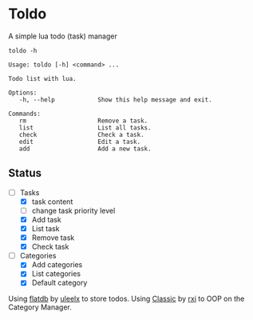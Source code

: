# Toldo

A simple lua todo (task) manager

`toldo -h`

```console
Usage: toldo [-h] <command> ...

Todo list with lua.

Options:
   -h, --help            Show this help message and exit.

Commands:
   rm                    Remove a task.
   list                  List all tasks.
   check                 Check a task.
   edit                  Edit a task.
   add                   Add a new task.
```

## Status

- [ ] Tasks
  - [x] task content
  - [ ] change task priority level
  - [x] Add task
  - [x] List task
  - [x] Remove task
  - [x] Check task
- [ ] Categories
  - [x] Add categories
  - [x] List categories
  - [x] Default category

Using [flatdb](https://github.com/uleelx/FlatDB) by [uleelx](https://github.com/uleelx) to store todos.
Using [Classic](https://github.com/rxi/classic) by [rxi](https://github.com/rxi) to OOP on the Category Manager.
